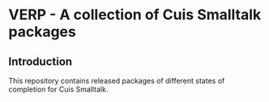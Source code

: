 # VERP - A collection of Cuis Smalltalk packages

## Introduction

This repository contains released packages of different states of
completion for Cuis Smalltalk.
